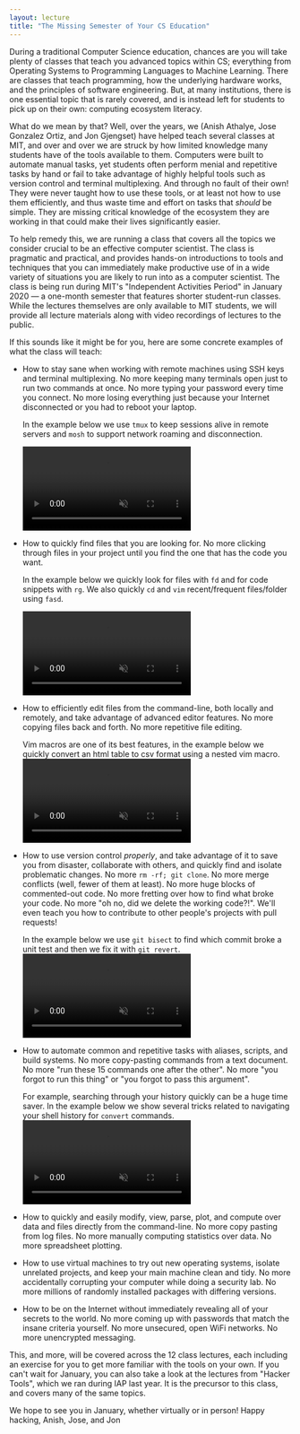 ```yaml
---
layout: lecture
title: "The Missing Semester of Your CS Education"
---
```


During a traditional Computer Science education, chances are you will
take plenty of classes that teach you advanced topics within CS;
everything from Operating Systems to Programming Languages to Machine
Learning. There are classes that teach programming, how the underlying
hardware works, and the principles of software engineering. But, at many
institutions, there is one essential topic that is rarely covered, and
is instead left for students to pick up on their own: computing
ecosystem literacy.

What do we mean by that? Well, over the years, we (Anish Athalye, Jose
Gonzalez Ortiz, and Jon Gjengset) have helped teach several classes at
MIT, and over and over we are struck by how limited knowledge many
students have of the tools available to them. Computers were built to
automate manual tasks, yet students often perform menial and repetitive
tasks by hand or fail to take advantage of highly helpful tools such as
version control and terminal multiplexing. And through no fault of their
own! They were never taught how to use these tools, or at least not how
to use them efficiently, and thus waste time and effort on tasks that
_should_ be simple. They are missing critical knowledge of the ecosystem
they are working in that could make their lives significantly easier.

To help remedy this, we are running a class that covers all the topics
we consider crucial to be an effective computer scientist. The class is
pragmatic and practical, and provides hands-on introductions to tools
and techniques that you can immediately make productive use of in a wide
variety of situations you are likely to run into as a computer
scientist. The class is being run during MIT's "Independent Activities
Period" in January 2020 — a one-month semester that features shorter
student-run classes. While the lectures themselves are only available to
MIT students, we will provide all lecture materials along with video
recordings of lectures to the public.

If this sounds like it might be for you, here are some concrete
examples of what the class will teach:

 - How to stay sane when working with remote machines using SSH keys and
   terminal multiplexing. No more keeping many terminals open just to
   run two commands at once. No more typing your password every time you
   connect. No more losing everything just because your Internet
   disconnected or you had to reboot your laptop.

   In the example below we use `tmux` to keep sessions alive in remote servers and `mosh` to support network roaming and disconnection.

   <video autoplay="autoplay" loop="loop" muted playsinline  oncontextmenu="return false;"  preload="auto"  class="demo">
     <source src="/static/media/demos/ssh.mp4" type="video/mp4">
   </video>

 - How to quickly find files that you are looking for.  No
   more clicking through files in your project until you find the one
   that has the code you want.

   In the example below we quickly look for files with `fd` and for code snippets with `rg`. We also quickly `cd` and `vim` recent/frequent files/folder using `fasd`.

   <video autoplay="autoplay" loop="loop" muted playsinline  oncontextmenu="return false;"  preload="auto"  class="demo">
     <source src="/static/media/demos/find.mp4" type="video/mp4">
   </video>

 - How to efficiently edit files from the command-line, both locally and
   remotely, and take advantage of advanced editor features. No more
   copying files back and forth. No more repetitive file editing.

   Vim macros are one of its best features, in the example below we quickly convert an html table to csv format using a nested vim macro.
   <video autoplay="autoplay" loop="loop" muted playsinline  oncontextmenu="return false;"  preload="auto"  class="demo">
     <source src="/static/media/demos/vim.mp4" type="video/mp4">
   </video>

 - How to use version control _properly_, and take advantage of it to
   save you from disaster, collaborate with others, and quickly find and
   isolate problematic changes. No more `rm -rf; git clone`. No more
   merge conflicts (well, fewer of them at least). No more huge blocks
   of commented-out code. No more fretting over how to find what broke
   your code. No more "oh no, did we delete the working code?!". We'll
   even teach you how to contribute to other people's projects with pull
   requests!

   In the example below we use `git bisect` to find which commit broke a unit test and then we fix it with `git revert`.
   <video autoplay="autoplay" loop="loop" muted playsinline  oncontextmenu="return false;"  preload="auto"  class="demo">
     <source src="/static/media/demos/git.mp4" type="video/mp4">
   </video>

 - How to automate common and repetitive tasks with aliases, scripts,
   and build systems. No more copy-pasting commands from a text
   document. No more "run these 15 commands one after the other". No
   more "you forgot to run this thing" or "you forgot to pass this
   argument".

   For example, searching through your history quickly can be a huge time saver. In the example below we show several tricks related to navigating your shell history for `convert` commands.
   <video autoplay="autoplay" loop="loop" muted playsinline  oncontextmenu="return false;"  preload="auto"  class="demo">
     <source src="/static/media/demos/history.mp4" type="video/mp4">
   </video>

 - How to quickly and easily modify, view, parse, plot, and compute over
   data and files directly from the command-line. No more copy pasting
   from log files. No more manually computing statistics over data. No
   more spreadsheet plotting.
 - How to use virtual machines to try out new operating systems, isolate
   unrelated projects, and keep your main machine clean and tidy. No
   more accidentally corrupting your computer while doing a security
   lab. No more millions of randomly installed packages with differing
   versions.
 - How to be on the Internet without immediately revealing all of your
   secrets to the world. No more coming up with passwords that match the
   insane criteria yourself. No more unsecured, open WiFi networks. No
   more unencrypted messaging.

This, and more, will be covered across the 12 class lectures, each
including an exercise for you to get more familiar with the tools on
your own. If you can't wait for January, you can also take a look at the
lectures from "Hacker Tools", which we ran during IAP last year. It is
the precursor to this class, and covers many of the same topics.

We hope to see you in January, whether virtually or in person!
Happy hacking,
Anish, Jose, and Jon
